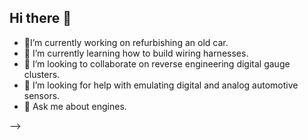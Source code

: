 ## Hi there 👋

- 🔭I’m currently working on refurbishing an old car.
- 🌱 I’m currently learning how to build wiring harnesses.
- 👯 I’m looking to collaborate on reverse engineering digital gauge clusters.
- 🤔 I’m looking for help with emulating digital and analog automotive sensors.
- 💬 Ask me about engines.

-->
